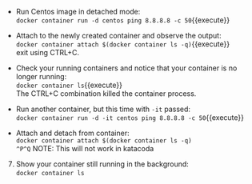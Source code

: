 - Run Centos image in detached mode:  
`docker container run -d centos ping 8.8.8.8 -c 50`{{execute}}

- Attach to the newly created container and observe the output:  
`docker container attach $(docker container ls -q)`{{execute}}  
exit using CTRL+C.

- Check your running containers and notice that your container is no longer running:  
`docker container ls`{{execute}}  
The CTRL+C combination killed the container process.

- Run another container, but this time with `-it` passed:  
`docker container run -d -it centos ping 8.8.8.8 -c 50`{{execute}}

- Attach and detach from container:  
`docker container attach $(docker container ls -q)`  
`^P^Q` NOTE:  This will not work in katacoda

7. Show your container still running in the background:  
`docker container ls`